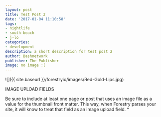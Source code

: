 ```yaml
---
layout: post
title: Test Post 2
date: '2017-01-04 11:10:58'
tags:
- nightlife
- south-beach
- j-lo
categories:
- development
description: a short description for test post 2
author: Bashnetwork
publisher: The Publisher
image: no image :(
---
```

![]({{ site.baseurl }}/forestryio/images/Red-Gold-Lips.jpg)

IMAGE UPLOAD FIELDS

Be sure to include at least one page or post that uses an image file as a value for the thumbnail front matter. This way, when Forestry parses your site, it will know to treat that field as an image upload field. *
